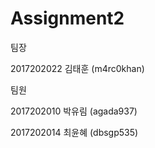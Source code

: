 # Assignment2

팀장

2017202022 김태훈 (m4rc0khan)

팀원

2017202010 박유림 (agada937)

2017202014 최윤혜 (dbsgp535)


